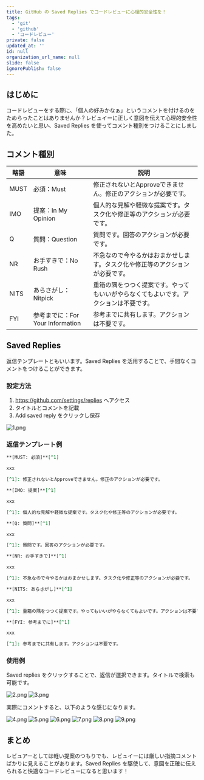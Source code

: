 ```yaml
---
title: GitHub の Saved Replies でコードレビューに心理的安全性を！
tags:
  - 'git'
  - 'github'
  - 'コードレビュー'
private: false
updated_at: ''
id: null
organization_url_name: null
slide: false
ignorePublish: false
---
```


## はじめに

コードレビューをする際に、「個人の好みかなぁ」というコメントを付けるのをためらったことはありませんか？レビュイーに正しく意図を伝えて心理的安全性を高めたいと思い、Saved Replies を使ってコメント種別をつけることにしました。

## コメント種別

|略語|意味|説明|
|----|----|----|
|MUST|必須：Must|修正されないとApproveできません。修正のアクションが必要です。|
|IMO|提案：In My Opinion|個人的な見解や軽微な提案です。タスク化や修正等のアクションが必要です。|
|Q|質問：Question|質問です。回答のアクションが必要です。|
|NR|お手すきで：No Rush|不急なので今やるかはおまかせします。タスク化や修正等のアクションが必要です。|
|NITS|あらさがし：Nitpick|重箱の隅をつつく提案です。やってもいいがやらなくてもよいです。アクションは不要です。|
|FYI|参考までに：For Your Information|参考までに共有します。アクションは不要です。|

## Saved Replies

返信テンプレートともいいます。Saved Replies を活用することで、手間なくコメントをつけることができます。

### 設定方法

1. <https://github.com/settings/replies> へアクセス
1. タイトルとコメントを記載
1. Add saved reply をクリックし保存

![1.png](https://qiita-image-store.s3.ap-northeast-1.amazonaws.com/0/3852183/e1b4589a-19da-6361-adaa-2fb278608009.png)

### 返信テンプレート例

```md
**[MUST: 必須]**[^1]

xxx

[^1]: 修正されないとApproveできません。修正のアクションが必要です。
```

```md
**[IMO: 提案]**[^1]

xxx

[^1]: 個人的な見解や軽微な提案です。タスク化や修正等のアクションが必要です。
```

```md
**[Q: 質問]**[^1]

xxx

[^1]: 質問です。回答のアクションが必要です。
```

```md
**[NR: お手すきで]**[^1]

xxx

[^1]: 不急なので今やるかはおまかせします。タスク化や修正等のアクションが必要です。
```

```md
**[NITS: あらさがし]**[^1]

xxx

[^1]: 重箱の隅をつつく提案です。やってもいいがやらなくてもよいです。アクションは不要です。
```

```md
**[FYI: 参考までに]**[^1]

xxx

[^1]: 参考までに共有します。アクションは不要です。
```

### 使用例

Saved replies をクリックすることで、返信が選択できます。タイトルで検索も可能です。

![2.png](https://qiita-image-store.s3.ap-northeast-1.amazonaws.com/0/3852183/4a7bbc38-909e-493e-2104-760584c74848.png)
![3.png](https://qiita-image-store.s3.ap-northeast-1.amazonaws.com/0/3852183/941320a3-8aed-813e-82fa-4774fa5beeae.png)

実際にコメントすると、以下のような感じになります。

![4.png](https://qiita-image-store.s3.ap-northeast-1.amazonaws.com/0/3852183/4c314bfc-805f-c984-02a7-5ea2da1ee929.png)
![5.png](https://qiita-image-store.s3.ap-northeast-1.amazonaws.com/0/3852183/55f14aa3-995d-5a0a-f396-b903ea78042d.png)
![6.png](https://qiita-image-store.s3.ap-northeast-1.amazonaws.com/0/3852183/22c50015-91e5-5321-01a7-0fa5a610618f.png)
![7.png](https://qiita-image-store.s3.ap-northeast-1.amazonaws.com/0/3852183/a8741f54-c358-2748-6074-c51459431301.png)
![8.png](https://qiita-image-store.s3.ap-northeast-1.amazonaws.com/0/3852183/d9c5b7b1-c561-9cf5-6333-5f1559838c79.png)
![9.png](https://qiita-image-store.s3.ap-northeast-1.amazonaws.com/0/3852183/3731da68-cd18-7dec-5363-28431fa0f783.png)

## まとめ

レビュアーとしては軽い提案のつもりでも、レビュイーには厳しい指摘コメントばかりに見えることがあります。Saved Replies を駆使して、意図を正確に伝えられると快適なコードレビューになると思います！
